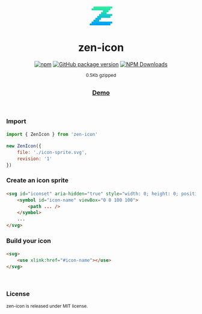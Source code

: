 <div align="center">

<br>

<img alt="zen-icon" src="./images/logo.svg" width="60">

<h1>zen-icon</h1>

[![npm](https://img.shields.io/npm/v/zen-icon.svg?colorB=brightgreen)](https://www.npmjs.com/package/zen-icon)
[![GitHub package version](https://img.shields.io/github/package-json/v/ux-ui-pro/zen-icon.svg)](https://github.com/ux-ui-pro/zen-icon)
[![NPM Downloads](https://img.shields.io/npm/dm/zen-icon.svg?style=flat)](https://www.npmjs.org/package/zen-icon)

<sup>0.5Kb gzipped</sup>
<h3><a href="https://ux-ui-pro.github.io/zen-icon/dist/">Demo</a></h3>

</div>
<br>

### Import
```javascript
import { ZenIcon } from 'zen-icon'
```

```javascript
new ZenIcon({
	file: './icon-sprite.svg',
	revision: '1'
})
```

### Create an icon sprite
```HTML
<svg id="iconset" aria-hidden="true" style="width: 0; height: 0; position: absolute;">
	<symbol id="icon-name" viewBox="0 0 100 100">
		<path ... />
	</symbol>
	...
</svg>
```

### Build your icon
```HTML
<svg>
	<use xlink:href="#icon-name"></use>
</svg>
```

<br>

### License
<sup>zen-icon is released under MIT license.</sup>